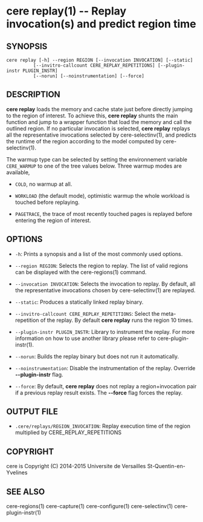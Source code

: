 cere replay(1) -- Replay invocation(s) and predict region time
==================================================================

## SYNOPSIS

```
cere replay [-h] --region REGION [--invocation INVOCATION] [--static]
          [--invitro-callcount CERE_REPLAY_REPETITIONS] [--plugin-instr PLUGIN_INSTR]
          [--norun] [--noinstrumentation] [--force]
```

## DESCRIPTION

**cere replay** loads the memory and cache state just before directly jumping to
the region of interest. To achieve this, **cere replay** shunts the main function
and jump to a wrapper function that load the memory and call the outlined region.
If no particular invocation is selected, **cere replay** replays all the
representative invocations selected by cere-selectinv(1), and predicts the
runtime of the region according to the model computed by cere-selectinv(1).

The warmup type can be selected by setting the environnement variable
`CERE_WARMUP` to one of the tree values below.  Three warmup modes are
available,

  * `COLD`, no warmup at all.

  * `WORKLOAD` (the default mode), optimistic warmup the whole workload is
     touched before replaying.

  * `PAGETRACE`, the trace of most recently touched pages is replayed before
    entering the region of interest.

## OPTIONS

  * `-h`:
    Prints a synopsis and a list of the most commonly used options.

  * `--region REGION`:
    Selects the region to replay. The list of valid regions can be displayed with
    the cere-regions(1) command.

  * `--invocation INVOCATION`:
    Selects the invocation to replay. By default, all the representative
    invocations chosen by cere-selectinv(1) are replayed.

  * `--static`:
    Produces a statically linked replay binary.

  * `--invitro-callcount CERE_REPLAY_REPETITIONS`:
    Select the meta-repetition of the replay. By default **cere replay** runs
    the region 10 times.

  * `--plugin-instr PLUGIN_INSTR`:
    Library to instrument the replay. For more information on how to use another
    library please refer to cere-plugin-instr(1).

  * `--norun`:
    Builds the replay binary but does not run it automatically.

  * `--noinstrumentation`:
    Disable the instrumentation of the replay. Override **--plugin-instr** flag.

  * `--force`:
    By default, **cere replay** does not replay a region+invocation pair if a
    previous replay result exists. The **--force** flag forces the replay.

## OUTPUT FILE

  * `.cere/replays/REGION_INVOCATION`:
    Replay execution time of the region multiplied by CERE_REPLAY_REPETITIONS

## COPYRIGHT

cere is Copyright (C) 2014-2015 Universite de Versailles St-Quentin-en-Yvelines

## SEE ALSO

cere-regions(1) cere-capture(1) cere-configure(1) cere-selectinv(1) cere-plugin-instr(1)
